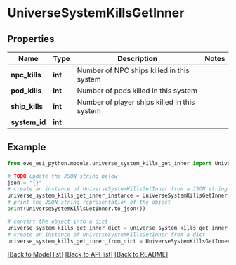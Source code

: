 # UniverseSystemKillsGetInner


## Properties

Name | Type | Description | Notes
------------ | ------------- | ------------- | -------------
**npc_kills** | **int** | Number of NPC ships killed in this system | 
**pod_kills** | **int** | Number of pods killed in this system | 
**ship_kills** | **int** | Number of player ships killed in this system | 
**system_id** | **int** |  | 

## Example

```python
from eve_esi_python.models.universe_system_kills_get_inner import UniverseSystemKillsGetInner

# TODO update the JSON string below
json = "{}"
# create an instance of UniverseSystemKillsGetInner from a JSON string
universe_system_kills_get_inner_instance = UniverseSystemKillsGetInner.from_json(json)
# print the JSON string representation of the object
print(UniverseSystemKillsGetInner.to_json())

# convert the object into a dict
universe_system_kills_get_inner_dict = universe_system_kills_get_inner_instance.to_dict()
# create an instance of UniverseSystemKillsGetInner from a dict
universe_system_kills_get_inner_from_dict = UniverseSystemKillsGetInner.from_dict(universe_system_kills_get_inner_dict)
```
[[Back to Model list]](../README.md#documentation-for-models) [[Back to API list]](../README.md#documentation-for-api-endpoints) [[Back to README]](../README.md)


